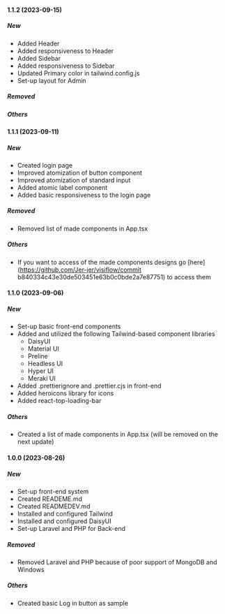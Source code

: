 #### 1.1.2 (2023-09-15)

##### New

- Added Header
- Added responsiveness to Header
- Added Sidebar
- Added responsiveness to Sidebar
- Updated Primary color in tailwind.config.js
- Set-up layout for Admin

##### Removed

##### Others

#### 1.1.1 (2023-09-11)

##### New

- Created login page
- Improved atomization of button component
- Improved atomization of standard input
- Added atomic label component
- Added basic responsiveness to the login page

##### Removed

- Removed list of made components in App.tsx

##### Others

- If you want to access of the made components designs go [here](https://github.com/Jer-jer/visiflow/commit b840334c43e30de503451e63b0c0bde2a7e87751) to access them

#### 1.1.0 (2023-09-06)

##### New

- Set-up basic front-end components
- Added and utilized the following Tailwind-based component libraries
  - DaisyUI
  - Material UI
  - Preline
  - Headless UI
  - Hyper UI
  - Meraki UI
- Added .prettierignore and .prettier.cjs in front-end
- Added heroicons library for icons
- Added react-top-loading-bar

##### Others

- Created a list of made components in App.tsx (will be removed on the next update)

#### 1.0.0 (2023-08-26)

##### New

- Set-up front-end system
- Created READEME.md
- Created READMEDEV.md
- Installed and configured Tailwind
- Installed and configured DaisyUI
- Set-up Laravel and PHP for Back-end

##### Removed

- Removed Laravel and PHP because of poor support of MongoDB and Windows

##### Others

- Created basic Log in button as sample
